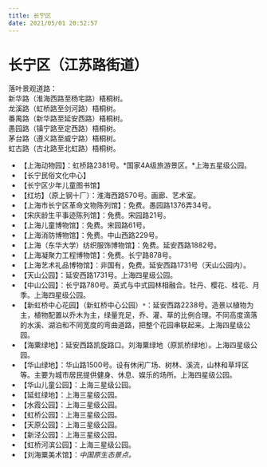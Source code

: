 ```yaml
---
title: 长宁区  
date: 2021/05/01 20:52:57  
---
```

  
# 长宁区（江苏路街道）  
落叶景观道路：  
新华路（淮海西路至杨宅路）梧桐树。  
龙溪路（虹桥路至剑河路）梧桐树。  
番禺路（新华路至延安西路）梧桐树。  
愚园路（镇宁路至定西路）梧桐树。  
茅台路（遵义路至威宁路）梧桐树。  
虹古路（古北路至北虹路）梧桐树。  
* 【上海动物园】：虹桥路2381号。*国家4A级旅游景区。*上海五星级公园。  
* 【长宁民俗文化中心】  
* 【长宁区少年儿童图书馆】  
* 【红坊】（原上钢十厂）：淮海西路570号。画廊、艺术室。  
* 【上海市长宁区革命文物陈列馆】：免费。愚园路1376弄34号。  
* 【宋庆龄生平事迹陈列馆】：免费。宋园路21号。  
* 【上海儿童博物馆】：免费。宋园路61号。  
* 【上海消防博物馆】：免费。中山西路229号。  
* 【上海（东华大学）纺织服饰博物馆】：免费。延安西路1882号。  
* 【上海凝聚力工程博物馆】：免费。长宁路878号。  
* 【上海艺术礼品博物馆】：非国有，免费。延安西路1731号（天山公园内）。  
* 【天山公园】：延安西路1731号。上海四星级公园。  
* 【中山公园】：长宁路780号。英式与中式园林相融合。牡丹、樱花、桂花、月季。上海四星级公园。  
* 【新虹桥中心花园】（新虹桥中心公园）`*`：延安西路2238号。造景以植物为主，植物配置以乔木为主，绿量充足，乔、灌、草的比例合理。不同高度滴落的水溪、湖泊和不同宽度的弯曲道路，把整个花园串联起来。上海四星级公园。  
* 【海粟绿地】：延安西路凯旋路口。刘海粟绿地（原凯桥绿地）。上海四星级公园。  
* 【华山绿地】：华山路1500号。设有休闲广场、树林、溪流，山林和草坪区等。主要为城市居民提供健身、休息、娱乐的场所。上海四星级公园。  
* 【华山儿童公园】：上海三星级公园。  
* 【延虹绿地】：上海三星级公园。  
* 【水霞公园】：上海三星级公园。  
* 【虹桥公园】：上海三星级公园。  
* 【天原公园】：上海三星级公园。  
* 【新泾公园】：上海三星级公园。  
* 【虹桥河滨公园】：上海三星级公园。  
* 【刘海粟美术馆】：*中国原生态景点。*  